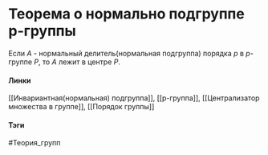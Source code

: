 # Теорема о нормально подгруппе p-группы
Если $A$ - нормальный делитель(нормальная подгруппа) порядка $p$ в $p$-группе $P$, то $A$ лежит в центре $P$.

#### Линки 
[[Инвариантная(нормальная) подгруппа]],
[[p-группа]],
[[Централизатор множества в группе]],
[[Порядок группы]]
#### Тэги 
 #Теория_групп 